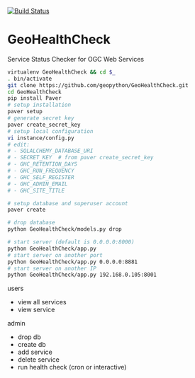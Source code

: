 [![Build Status](https://travis-ci.org/geopython/GeoHealthCheck.png)](https://travis-ci.org/geopython/GeoHealthCheck)

GeoHealthCheck
==============

Service Status Checker for OGC Web Services

```bash
virtualenv GeoHealthCheck && cd $_
. bin/activate
git clone https://github.com/geopython/GeoHealthCheck.git
cd GeoHealthCheck
pip install Paver
# setup installation
paver setup
# generate secret key
paver create_secret_key
# setup local configuration
vi instance/config.py
# edit:
# - SQLALCHEMY_DATABASE_URI
# - SECRET_KEY  # from paver create_secret_key
# - GHC_RETENTION_DAYS
# - GHC_RUN_FREQUENCY
# - GHC_SELF_REGISTER
# - GHC_ADMIN_EMAIL
# - GHC_SITE_TITLE

# setup database and superuser account
paver create

# drop database
python GeoHealthCheck/models.py drop

# start server (default is 0.0.0.0:8000)
python GeoHealthCheck/app.py  
# start server on another port
python GeoHealthCheck/app.py 0.0.0.0:8881
# start server on another IP
python GeoHealthCheck/app.py 192.168.0.105:8001
```


users
- view all services
- view service

admin
- drop db
- create db
- add service
- delete service
- run health check (cron or interactive)
